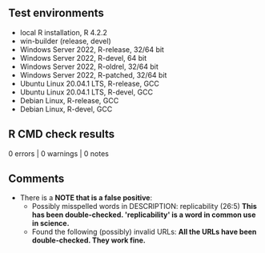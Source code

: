 ## Test environments

* local R installation, R 4.2.2
* win-builder (release, devel)
* Windows Server 2022, R-release, 32/64 bit
* Windows Server 2022, R-devel, 64 bit
* Windows Server 2022, R-oldrel, 32/64 bit
* Windows Server 2022, R-patched, 32/64 bit
* Ubuntu Linux 20.04.1 LTS, R-release, GCC
* Ubuntu Linux 20.04.1 LTS, R-devel, GCC
* Debian Linux, R-release, GCC
* Debian Linux, R-devel, GCC

## R CMD check results

0 errors | 0 warnings | 0 notes

## Comments

* There is a **NOTE that is a false positive**:
  - Possibly misspelled words in DESCRIPTION:
      replicability (26:5)
      **This has been double-checked. 'replicability' is a word in common use in science.**
  - Found the following (possibly) invalid URLs:
      **All the URLs have been double-checked. They work fine.**